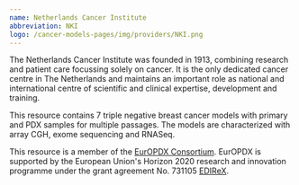 ```yaml
---
name: Netherlands Cancer Institute
abbreviation: NKI
logo: /cancer-models-pages/img/providers/NKI.png
---
```


The Netherlands Cancer Institute was founded in 1913, combining research and patient care focussing solely on cancer. It is the only dedicated cancer centre in The Netherlands and maintains an important role as national and international centre of scientific and clinical expertise, development and training.

This resource contains 7 triple negative breast cancer models with primary and PDX samples for multiple passages. The models are characterized with array CGH, exome sequencing and RNASeq.

This resource is a member of the [EurOPDX Consortium](https://www.europdx.eu/). EurOPDX is supported by the European Union's Horizon 2020 research and innovation programme under the grant agreement No. 731105 [EDIReX](https://cordis.europa.eu/project/rcn/212589/en).
